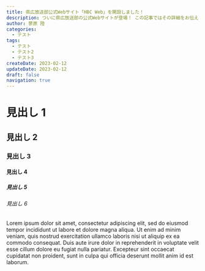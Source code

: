 ```yaml
---
title: 県広放送部公式Webサイト「HBC Web」を開設しました！
description: ついに県広放送部の公式Webサイトが登場！ この記事ではその詳細をお伝えします。
author: 蓼原 陸
categories:
  - テスト
tags:
  - テスト
  - テスト2
  - テスト3
createDate: 2023-02-12
updateDate: 2023-02-12
draft: false
navigation: true
---
```


# 見出し 1

## 見出し 2

### 見出し 3

#### 見出し 4

##### 見出し 5

###### 見出し 6

Lorem ipsum dolor sit amet, consectetur adipiscing elit, sed do eiusmod tempor incididunt ut labore et dolore magna aliqua. Ut enim ad minim veniam, quis nostrud exercitation ullamco laboris nisi ut aliquip ex ea commodo consequat. Duis aute irure dolor in reprehenderit in voluptate velit esse cillum dolore eu fugiat nulla pariatur. Excepteur sint occaecat cupidatat non proident, sunt in culpa qui officia deserunt mollit anim id est laborum.
